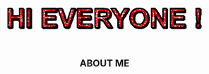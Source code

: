<div id="tituloPrincipal">
  <p align="center">
    <img src="text.gif">
</p>
</div>
<br>
<div id="quienSoy">
  <h2 align="center">ABOUT ME</h2>
</div>


